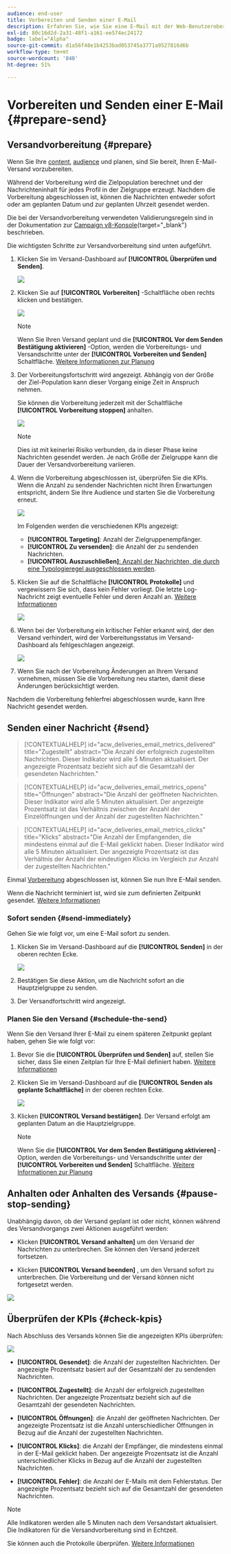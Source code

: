 ```yaml
---
audience: end-user
title: Vorbereiten und Senden einer E-Mail
description: Erfahren Sie, wie Sie eine E-Mail mit der Web-Benutzeroberfläche von Campaign vorbereiten und senden.
exl-id: 80c16d2d-2a31-48f1-a161-ee574ec24172
badge: label="Alpha"
source-git-commit: d1a56f48e1b4253bad053745a3771a9527816d6b
workflow-type: tm+mt
source-wordcount: '840'
ht-degree: 51%

---
```



# Vorbereiten und Senden einer E-Mail {#prepare-send}

## Versandvorbereitung {#prepare}

Wenn Sie Ihre [content](../content/edit-content.md), [audience](../audience/add-audience.md) und planen, sind Sie bereit, Ihren E-Mail-Versand vorzubereiten.

Während der Vorbereitung wird die Zielpopulation berechnet und der Nachrichteninhalt für jedes Profil in der Zielgruppe erzeugt. Nachdem die Vorbereitung abgeschlossen ist, können die Nachrichten entweder sofort oder am geplanten Datum und zur geplanten Uhrzeit gesendet werden.

Die bei der Versandvorbereitung verwendeten Validierungsregeln sind in der Dokumentation zur [Campaign v8-Konsole](https://experienceleague.adobe.com/docs/campaign/campaign-v8/campaigns/send/validate/delivery-analysis.html?lang=de){target="_blank"} beschrieben.

Die wichtigsten Schritte zur Versandvorbereitung sind unten aufgeführt.

1. Klicken Sie im Versand-Dashboard auf **[!UICONTROL Überprüfen und Senden]**.

   ![](assets/email-review-and-send.png)


1. Klicken Sie auf **[!UICONTROL Vorbereiten]** -Schaltfläche oben rechts klicken und bestätigen.

   ![](assets/email-prepare.png)

   >[!NOTE]
   >
   >Wenn Sie Ihren Versand geplant und die **[!UICONTROL Vor dem Senden Bestätigung aktivieren]** -Option, werden die Vorbereitungs- und Versandschritte unter der **[!UICONTROL Vorbereiten und Senden]** Schaltfläche. [Weitere Informationen zur Planung](../email/create-email.md#schedule)

1. Der Vorbereitungsfortschritt wird angezeigt. Abhängig von der Größe der Ziel-Population kann dieser Vorgang einige Zeit in Anspruch nehmen.

   Sie können die Vorbereitung jederzeit mit der Schaltfläche **[!UICONTROL Vorbereitung stoppen]** anhalten.

   ![](assets/email-stop-preparation.png)

   >[!NOTE]
   >Dies ist mit keinerlei Risiko verbunden, da in dieser Phase keine Nachrichten gesendet werden. Je nach Größe der Zielgruppe kann die Dauer der Versandvorbereitung variieren.

1. Wenn die Vorbereitung abgeschlossen ist, überprüfen Sie die KPIs. Wenn die Anzahl zu sendender Nachrichten nicht Ihren Erwartungen entspricht, ändern Sie Ihre Audience und starten Sie die Vorbereitung erneut.

   ![](assets/email-preparation-complete.png)

   Im Folgenden werden die verschiedenen KPIs angezeigt:

   * **[!UICONTROL Targeting]**: Anzahl der Zielgruppenempfänger.
   * **[!UICONTROL Zu versenden]**: die Anzahl der zu sendenden Nachrichten.
   * **[!UICONTROL Auszuschließen]**[: Anzahl der Nachrichten, die durch eine Typologieregel ausgeschlossen werden](../advanced-settings/delivery-settings.md#typology).

1. Klicken Sie auf die Schaltfläche **[!UICONTROL Protokolle]** und vergewissern Sie sich, dass kein Fehler vorliegt. Die letzte Log-Nachricht zeigt eventuelle Fehler und deren Anzahl an. [Weitere Informationen](delivery-logs.md)

   ![](assets/email-prepare-logs.png)

1. Wenn bei der Vorbereitung ein kritischer Fehler erkannt wird, der den Versand verhindert, wird der Vorbereitungsstatus im Versand-Dashboard als fehlgeschlagen angezeigt.

   ![](assets/email-prepare-error.png)

1. Wenn Sie nach der Vorbereitung Änderungen an Ihrem Versand vornehmen, müssen Sie die Vorbereitung neu starten, damit diese Änderungen berücksichtigt werden.

Nachdem die Vorbereitung fehlerfrei abgeschlossen wurde, kann Ihre Nachricht gesendet werden.

## Senden einer Nachricht {#send}

>[!CONTEXTUALHELP]
>id="acw_deliveries_email_metrics_delivered"
>title="Zugestellt"
>abstract="Die Anzahl der erfolgreich zugestellten Nachrichten. Dieser Indikator wird alle 5 Minuten aktualisiert. Der angezeigte Prozentsatz bezieht sich auf die Gesamtzahl der gesendeten Nachrichten."

>[!CONTEXTUALHELP]
>id="acw_deliveries_email_metrics_opens"
>title="Öffnungen"
>abstract="Die Anzahl der geöffneten Nachrichten. Dieser Indikator wird alle 5 Minuten aktualisiert. Der angezeigte Prozentsatz ist das Verhältnis zwischen der Anzahl der Einzelöffnungen und der Anzahl der zugestellten Nachrichten."

>[!CONTEXTUALHELP]
>id="acw_deliveries_email_metrics_clicks"
>title="Klicks"
>abstract="Die Anzahl der Empfangenden, die mindestens einmal auf die E-Mail geklickt haben. Dieser Indikator wird alle 5 Minuten aktualisiert. Der angezeigte Prozentsatz ist das Verhältnis der Anzahl der eindeutigen Klicks im Vergleich zur Anzahl der zugestellten Nachrichten."

Einmal [Vorbereitung](#prepare) abgeschlossen ist, können Sie nun Ihre E-Mail senden.

Wenn die Nachricht terminiert ist, wird sie zum definierten Zeitpunkt gesendet. [Weitere Informationen](#schedule-the-send)

### Sofort senden {#send-immediately}

Gehen Sie wie folgt vor, um eine E-Mail sofort zu senden.

1. Klicken Sie im Versand-Dashboard auf die **[!UICONTROL Senden]** in der oberen rechten Ecke.

   ![](assets/email-send.png)

1. Bestätigen Sie diese Aktion, um die Nachricht sofort an die Hauptzielgruppe zu senden.

1. Der Versandfortschritt wird angezeigt.

### Planen Sie den Versand {#schedule-the-send}

Wenn Sie den Versand Ihrer E-Mail zu einem späteren Zeitpunkt geplant haben, gehen Sie wie folgt vor:

1. Bevor Sie die **[!UICONTROL Überprüfen und Senden]** auf, stellen Sie sicher, dass Sie einen Zeitplan für Ihre E-Mail definiert haben. [Weitere Informationen](../email/create-email.md#schedule)

1. Klicken Sie im Versand-Dashboard auf die **[!UICONTROL Senden als geplante Schaltfläche]** in der oberen rechten Ecke.

   ![](assets/email-send-as-scheduled.png)

1. Klicken **[!UICONTROL Versand bestätigen]**. Der Versand erfolgt am geplanten Datum an die Hauptzielgruppe.

   >[!NOTE]
   >
   >Wenn Sie die **[!UICONTROL Vor dem Senden Bestätigung aktivieren]** -Option, werden die Vorbereitungs- und Versandschritte unter der **[!UICONTROL Vorbereiten und Senden]** Schaltfläche. [Weitere Informationen zur Planung](../email/create-email.md#schedule)

## Anhalten oder Anhalten des Versands {#pause-stop-sending}

Unabhängig davon, ob der Versand geplant ist oder nicht, können während des Versandvorgangs zwei Aktionen ausgeführt werden:

* Klicken **[!UICONTROL Versand anhalten]** um den Versand der Nachrichten zu unterbrechen. Sie können den Versand jederzeit fortsetzen.

* Klicken **[!UICONTROL Versand beenden]** , um den Versand sofort zu unterbrechen. Die Vorbereitung und der Versand können nicht fortgesetzt werden.

![](assets/email-send-pause-or-stop.png)

## Überprüfen der KPIs {#check-kpis}

Nach Abschluss des Versands können Sie die angezeigten KPIs überprüfen:

![](assets/email-send-kpis.png)

* **[!UICONTROL Gesendet]**: die Anzahl der zugestellten Nachrichten. Der angezeigte Prozentsatz basiert auf der Gesamtzahl der zu sendenden Nachrichten.

* **[!UICONTROL Zugestellt]**: die Anzahl der erfolgreich zugestellten Nachrichten. Der angezeigte Prozentsatz bezieht sich auf die Gesamtzahl der gesendeten Nachrichten.

* **[!UICONTROL Öffnungen]**: die Anzahl der geöffneten Nachrichten. Der angezeigte Prozentsatz ist die Anzahl unterschiedlicher Öffnungen in Bezug auf die Anzahl der zugestellten Nachrichten.

* **[!UICONTROL Klicks]**: die Anzahl der Empfänger, die mindestens einmal in der E-Mail geklickt haben. Der angezeigte Prozentsatz ist die Anzahl unterschiedlicher Klicks in Bezug auf die Anzahl der zugestellten Nachrichten.

* **[!UICONTROL Fehler]**: die Anzahl der E-Mails mit dem Fehlerstatus. Der angezeigte Prozentsatz bezieht sich auf die Gesamtzahl der gesendeten Nachrichten.

>[!NOTE]
>
>Alle Indikatoren werden alle 5 Minuten nach dem Versandstart aktualisiert. Die Indikatoren für die Versandvorbereitung sind in Echtzeit.

Sie können auch die Protokolle überprüfen. [Weitere Informationen](delivery-logs.md)